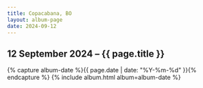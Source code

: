 ```yaml
---
title: Copacabana, BO
layout: album-page
date: 2024-09-12
---
```

## 12 September 2024 – {{ page.title }}
{% capture album-date %}{{ page.date | date: "%Y-%m-%d" }}{% endcapture %}
{% include album.html album=album-date %}

